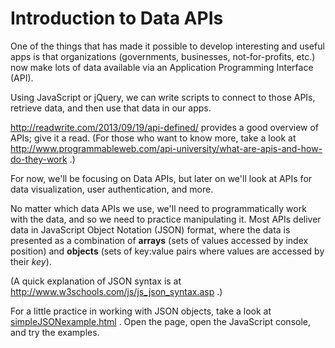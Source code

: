 # Introduction to Data APIs

One of the things that has made it possible to develop interesting and useful apps is that organizations (governments, businesses, not-for-profits, etc.) now make lots of data available via an Application Programming Interface (API).

Using JavaScript or jQuery, we can write scripts to connect to those APIs, retrieve data, and then use that data in our apps.

http://readwrite.com/2013/09/19/api-defined/ provides a good overview of APIs;  give it a read.  (For those who want to know more, take a look at http://www.programmableweb.com/api-university/what-are-apis-and-how-do-they-work .)

For now, we'll be focusing on Data APIs, but later on we'll look at APIs for data visualization, user authentication, and more.

No matter which data APIs we use, we'll need to programmatically work with the data, and so we need to practice manipulating it.  Most APIs deliver data in JavaScript Object Notation (JSON) format, where the data is presented as a combination of **arrays** (sets of values accessed by index position) and  **objects** (sets of key:value pairs where values are accessed by their *key*).

(A quick explanation of JSON syntax is at http://www.w3schools.com/js/js_json_syntax.asp .)

For a little practice in working with JSON objects, take a look at [simpleJSONexample.html](./simpleJSONexample.html) .  Open the page, open the JavaScript console, and try the examples. 
